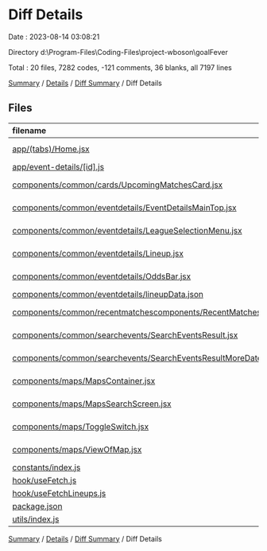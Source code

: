 # Diff Details

Date : 2023-08-14 03:08:21

Directory d:\\Program-Files\\Coding-Files\\project-wboson\\goalFever

Total : 20 files,  7282 codes, -121 comments, 36 blanks, all 7197 lines

[Summary](results.md) / [Details](details.md) / [Diff Summary](diff.md) / Diff Details

## Files
| filename | language | code | comment | blank | total |
| :--- | :--- | ---: | ---: | ---: | ---: |
| [app/(tabs)/Home.jsx](/app/(tabs)/Home.jsx) | JavaScript JSX | 1 | -1 | 0 | 0 |
| [app/event-details/[id].js](/app/event-details/%5Bid%5D.js) | JavaScript | 215 | 0 | 6 | 221 |
| [components/common/cards/UpcomingMatchesCard.jsx](/components/common/cards/UpcomingMatchesCard.jsx) | JavaScript JSX | 5 | 0 | 0 | 5 |
| [components/common/eventdetails/EventDetailsMainTop.jsx](/components/common/eventdetails/EventDetailsMainTop.jsx) | JavaScript JSX | 184 | 0 | 4 | 188 |
| [components/common/eventdetails/LeagueSelectionMenu.jsx](/components/common/eventdetails/LeagueSelectionMenu.jsx) | JavaScript JSX | 53 | 0 | 4 | 57 |
| [components/common/eventdetails/Lineup.jsx](/components/common/eventdetails/Lineup.jsx) | JavaScript JSX | 128 | 5 | 7 | 140 |
| [components/common/eventdetails/OddsBar.jsx](/components/common/eventdetails/OddsBar.jsx) | JavaScript JSX | 66 | 1 | 6 | 73 |
| [components/common/eventdetails/lineupData.json](/components/common/eventdetails/lineupData.json) | JSON | 6,522 | 0 | 1 | 6,523 |
| [components/common/recentmatchescomponents/RecentMatchesListContainer.jsx](/components/common/recentmatchescomponents/RecentMatchesListContainer.jsx) | JavaScript JSX | 44 | 5 | 8 | 57 |
| [components/common/searchevents/SearchEventsResult.jsx](/components/common/searchevents/SearchEventsResult.jsx) | JavaScript JSX | 8 | 0 | 1 | 9 |
| [components/common/searchevents/SearchEventsResultMoreDates.jsx](/components/common/searchevents/SearchEventsResultMoreDates.jsx) | JavaScript JSX | 1 | 0 | 0 | 1 |
| [components/maps/MapsContainer.jsx](/components/maps/MapsContainer.jsx) | JavaScript JSX | -3 | 0 | 0 | -3 |
| [components/maps/MapsSearchScreen.jsx](/components/maps/MapsSearchScreen.jsx) | JavaScript JSX | 5 | 0 | 0 | 5 |
| [components/maps/ToggleSwitch.jsx](/components/maps/ToggleSwitch.jsx) | JavaScript JSX | 4 | 0 | 0 | 4 |
| [components/maps/ViewOfMap.jsx](/components/maps/ViewOfMap.jsx) | JavaScript JSX | 12 | -132 | -9 | -129 |
| [constants/index.js](/constants/index.js) | JavaScript | 1 | 0 | 1 | 2 |
| [hook/useFetch.js](/hook/useFetch.js) | JavaScript | 0 | 0 | -1 | -1 |
| [hook/useFetchLineups.js](/hook/useFetchLineups.js) | JavaScript | 23 | 1 | 5 | 29 |
| [package.json](/package.json) | JSON | 3 | 0 | 0 | 3 |
| [utils/index.js](/utils/index.js) | JavaScript | 10 | 0 | 3 | 13 |

[Summary](results.md) / [Details](details.md) / [Diff Summary](diff.md) / Diff Details